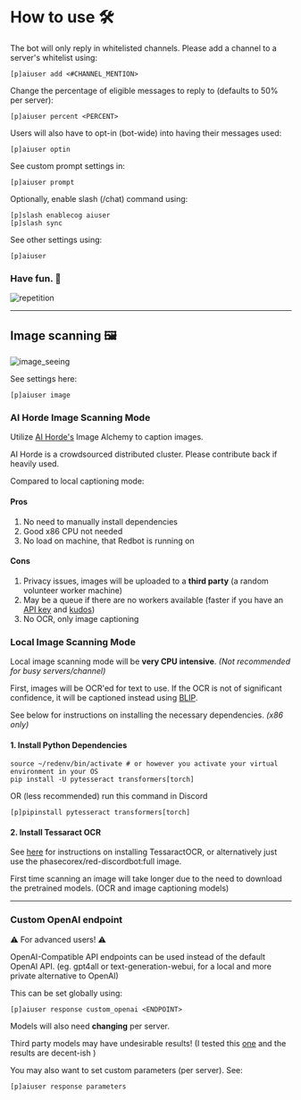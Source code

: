 # How to use 🛠️

The bot will only reply in whitelisted channels.
Please add a channel to a server's whitelist using:

```
[p]aiuser add <#CHANNEL_MENTION>
```

Change the percentage of eligible messages to reply to (defaults to 50% per server):

```
[p]aiuser percent <PERCENT>
```

Users will also have to opt-in (bot-wide) into having their messages used:
```
[p]aiuser optin
```

See custom prompt settings in:
```
[p]aiuser prompt
```

Optionally, enable slash (/chat) command using:
```
[p]slash enablecog aiuser
[p]slash sync
```

See other settings using:

```
[p]aiuser
```

### Have fun. 🎉
![repetition](https://user-images.githubusercontent.com/46238123/227853613-1a524915-ed46-45f7-a154-94e90daf0cd7.jpg)

---

## Image scanning 🖼️

![image_seeing](https://github.com/zhaobenny/bz-cogs/assets/46238123/8b0019f3-8b38-4578-b511-a350e10fce2d)


See settings here:
```
[p]aiuser image
```

### AI Horde Image Scanning Mode
Utilize [AI Horde's](https://stablehorde.net/) Image Alchemy to caption images.


AI Horde is a crowdsourced distributed cluster. Please contribute back if heavily used.

Compared to local captioning mode:
#### Pros
1. No need to manually install dependencies
2. Good x86 CPU not needed
3. No load on machine, that Redbot is running on

#### Cons
1. Privacy issues, images will be uploaded to a **third party** (a random volunteer worker machine)
2. May be a queue if there are no workers available (faster if you have an [API key](https://stablehorde.net/register) and [kudos](https://dbzer0.com/blog/the-kudos-based-economy-for-the-koboldai-horde/))
3. No OCR, only image captioning


### Local Image Scanning Mode

Local image scanning mode will be **very CPU intensive**. *(Not recommended for busy servers/channel)*

First, images will be OCR'ed for text to use. If the OCR is not of significant confidence, it will be captioned instead using [BLIP](https://huggingface.co/Salesforce/blip-image-captioning-base).

See below for instructions on installing the necessary dependencies. *(x86 only)*


#### 1. Install Python Dependencies

```
source ~/redenv/bin/activate # or however you activate your virtual environment in your OS
pip install -U pytesseract transformers[torch]
```

OR (less recommended) run this command in Discord

```
[p]pipinstall pytesseract transformers[torch]
```

#### 2. Install Tessaract OCR

See [here](https://tesseract-ocr.github.io/tessdoc/Installation.html) for instructions on installing TessaractOCR, or alternatively just use the phasecorex/red-discordbot:full image.



First time scanning an image will take longer due to the need to download the pretrained models. (OCR and image captioning models)

---

### Custom OpenAI endpoint

⚠️ For advanced users! ⚠️

OpenAI-Compatible API endpoints can be used instead of the default OpenAI API. (eg. gpt4all or text-generation-webui, for a local and more private alternative to OpenAI)

This can be set globally using:
```
[p]aiuser response custom_openai <ENDPOINT>
```

Models will also need **changing** per server.


Third party models may have undesirable results! (I tested this [one](https://huggingface.co/mindrage/Manticore-13B-Chat-Pyg-Guanaco-GGML) and the results are decent-ish )

You may also want to set custom parameters (per server). See:
```
[p]aiuser response parameters
```